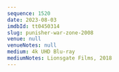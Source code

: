 ```yaml
---
sequence: 1520
date: 2023-08-03
imdbId: tt0450314
slug: punisher-war-zone-2008
venue: null
venueNotes: null
medium: 4k UHD Blu-ray
mediumNotes: Lionsgate Films, 2018
---
```

